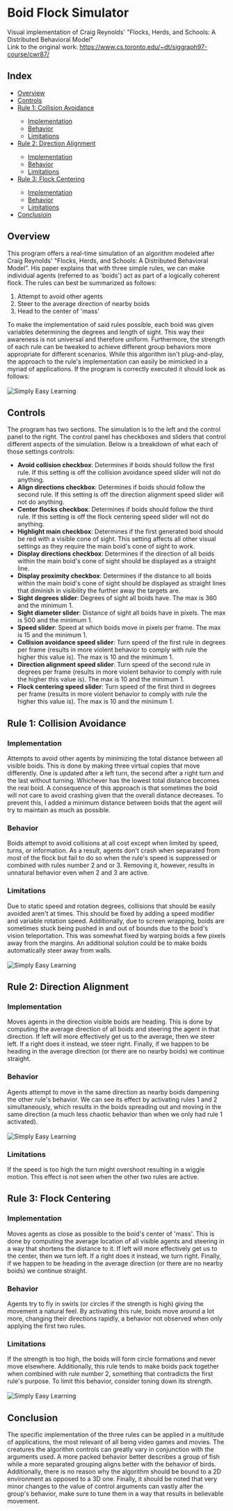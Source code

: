 # Boid Flock Simulator
Visual implementation of Craig Reynolds' "Flocks, Herds, and Schools: A Distributed Behavioral Model" <br>
Link to the original work: https://www.cs.toronto.edu/~dt/siggraph97-course/cwr87/

<h2>Index</h2>
<ul>
  <li><a href="#Overview">Overview</a></li>
  <li><a href="#Controls">Controls</a></li>
  <li><a href="#Rule 1">Rule 1: Collision Avoidance</a></li>
  <ul>
    <li><a href="#R1 Implementation">Implementation</a></li>
    <li><a href="#R1 Behavior">Behavior</a></li>
    <li><a href="#R1 Limitations">Limitations</a></li>
  </ul>
  <li><a href="#Rule 2">Rule 2: Direction Alignment</a></li>
  <ul>
    <li><a href="#R2 Implementation">Implementation</a></li>
    <li><a href="#R2 Behavior">Behavior</a></li>
    <li><a href="#R2 Limitations">Limitations</a></li>
  </ul>
  <li><a href="#Rule 3">Rule 3: Flock Centering</a></li>
  <ul>
    <li><a href="#R3 Implementation">Implementation</a></li>
    <li><a href="#R3 Behavior">Behavior</a></li>
    <li><a href="#R3 Limitations">Limitations</a></li>
  </ul>
  <li><a href="#Conclusion">Conclusioin</a></li>
</ul>

<h2 id="Overview">Overview</h2>

<p>
This program offers a real-time simulation of an algorithm modeled after Craig Reynolds' "Flocks, Herds, and Schools: A Distributed Behavioral Model". His paper explains that with three simple rules, we can make individual agents (referred to as 'boids') act as part of a logically coherent flock. The rules can best be summarized as follows:<br>
<ol>
  <li>Attempt to avoid other agents</li>
  <li>Steer to the average direction of nearby boids</li>
  <li>Head to the center of 'mass'</li>
</ol>
To make the implementation of said rules possible, each boid was given variables determining the degrees and length of sight. This way their awareness is not universal and therefore uniform. Furthermore, the strength of each rule can be tweaked to achieve different group behaviors more appropriate for different scenarios. While this algorithm isn't plug-and-play, the approach to the rule's implementation can easily be mimicked in a myriad of applications. If the program is correctly executed it should look as follows:<br><br>
<img src="https://user-images.githubusercontent.com/44539767/128527333-cdc835ef-cb5f-4e16-a88d-1ee9f52d80d7.png" alt="Simply Easy Learning">
</p>

<h2 id="Controls">Controls</h2>

<p>
The program has two sections. The simulation is to the left and the control panel to the right. The control panel has checkboxes and sliders that control different aspects of the simulation. Below is a breakdown of what each of those settings controls:<br>
<ul>
  <li><b>Avoid collision checkbox</b>: Determines if boids should follow the first rule. If this setting is off the collision avoidance speed slider will not do anything.</li>
  <li><b>Align directions checkbox</b>: Determines if boids should follow the second rule. If this setting is off the direction alignment speed slider will not do anything.</li>
  <li><b>Center flocks checkbox</b>: Determines if boids should follow the third rule. If this setting is off the flock centering speed slider will not do anything.</li>
  <li><b>Highlight main checkbox</b>: Determines if the first generated boid should be red with a visible cone of sight. This setting affects all other visual settings as they require the main boid's cone of sight to work.</li>
  <li><b>Display directions checkbox</b>: Determines if the direction of all boids within the main boid's cone of sight should be displayed as a straight line.</li>
  <li><b>Display proximity checkbox</b>: Determines if the distance to all boids within the main boid's cone of sight should be displayed as straight lines that diminish in visibility the further away the targets are.</li>
  <li><b>Sight degrees slider</b>: Degrees of sight all boids have. The max is 360 and the minimum 1.</li>
  <li><b>Sight diameter slider</b>: Distance of sight all boids have in pixels. The max is 500 and the minimum 1.</li>
  <li><b>Speed slider</b>: Speed at which boids move in pixels per frame. The max is 15 and the minimum 1.</li>
  <li><b>Collision avoidance speed slider</b>: Turn speed of the first rule in degrees per frame (results in more violent behavior to comply with rule the higher this value is). The max is 10 and the minimum 1.</li>
  <li><b>Direction alignment speed slider</b>: Turn speed of the second rule in degrees per frame (results in more violent behavior to comply with rule the higher this value is). The max is 10 and the minimum 1.</li>
  <li><b>Flock centering speed slider</b>: Turn speed of the first third in degrees per frame (results in more violent behavior to comply with rule the higher this value is). The max is 10 and the minimum 1.</li>
</ul>
</p>

<h2 id="Rule 1">Rule 1: Collision Avoidance</h2>
<h3 id="R1 Implementation">Implementation</h2>

<p>
Attempts to avoid other agents by minimizing the total distance between all visible boids. This is done by making three virtual copies that move differently. One is updated after a left turn, the second after a right turn and the last without turning. Whichever has the lowest total distance becomes the real boid. A consequence of this approach is that sometimes the boid will not care to avoid crashing given that the overall distance decreases. To prevent this, I added a minimum distance between boids that the agent will try to maintain as much as possible.
</p>

<h3 id="R1 Behavior">Behavior</h2>

<p>
Boids attempt to avoid collisions at all cost except when limited by speed, turns, or information. As a result, agents don't crash when separated from most of the flock but fail to do so when the rule's speed is suppressed or combined with rules number 2 and or 3. Removing it, however, results in unnatural behavior even when 2 and 3 are active.
</p>

<h3 id="R1 Limitations">Limitations</h2>

<p>
Due to static speed and rotation degrees, collisions that should be easily avoided aren't at times. This should be fixed by adding a speed modifier and variable rotation speed. Additionally, due to screen wrapping, boids are sometimes stuck being pushed in and out of bounds due to the boid's vision teleportation. This was somewhat fixed by warping boids a few pixels away from the margins. An additional solution could be to make boids automatically steer away from walls.<br><br>
<img src="https://user-images.githubusercontent.com/44539767/128528045-1aff5718-53f7-4b3b-91ec-fb42607d2177.png" alt="Simply Easy Learning">
</p>

<h2 id="Rule 2">Rule 2: Direction Alignment</h2>
<h3 id="R2 Implementation">Implementation</h2>

<p>
Moves agents in the direction visible boids are heading. This is done by computing the average direction of all boids and steering the agent in that direction. If left will more effectively get us to the average, then we steer left. If a right does it instead, we steer right. Finally, if we happen to be heading in the average direction (or there are no nearby boids) we continue straight.
</p>

<h3 id="R2 Behavior">Behavior</h2>

<p>
Agents attempt to move in the same direction as nearby boids dampening the other rule's behavior. We can see its effect by activating rules 1 and 2 simultaneously, which results in the boids spreading out and moving in the same direction (a much less chaotic behavior than when we only had rule 1 activated).<br><br>
<img src="https://user-images.githubusercontent.com/44539767/128528323-b9af9d53-dcd2-4494-b685-ea7ed49338ba.png" alt="Simply Easy Learning">
</p>

<h3 id="R2 Limitations">Limitations</h2>

<p>
If the speed is too high the turn might overshoot resulting in a wiggle motion. This effect is not seen when the other two rules are active.
</p>

<h2 id="Rule 3">Rule 3: Flock Centering</h2>
<h3 id="R3 Implementation">Implementation</h2>

<p>
Moves agents as close as possible to the boid's center of 'mass'. This is done by computing the average location of all visible agents and steering in a way that shortens the distance to it. If left will more effectively get us to the center, then we turn left. If a right does it instead, we turn right. Finally, if we happen to be heading in the average direction (or there are no nearby boids) we continue straight.
</p>

<h3 id="R3 Behavior">Behavior</h2>
Agents try to fly in swirls (or circles if the strength is high) giving the movement a natural feel. By activating this rule, boids move around a lot more, changing their directions rapidly, a behavior not observed when only applying the first two rules.
<p>

</p>

<h3 id="R3 Limitations">Limitations</h2>

<p>
If the strength is too high, the boids will form circle formations and never move elsewhere. Additionally, this rule tends to make boids pack together when combined with rule number 2, something that contradicts the first rule's purpose. To limit this behavior, consider toning down its strength.<br><br>
<img src="https://user-images.githubusercontent.com/44539767/128528522-8c422fa1-19d7-4212-b91e-2147e84eb163.png" alt="Simply Easy Learning">
</p>

<h2 id="Conclusion">Conclusion</h2>

<p>
The specific implementation of the three rules can be applied in a multitude of applications, the most relevant of all being video games and movies. The creatures the algorithm controls can greatly vary in conjunction with the arguments used. A more packed behavior better describes a group of fish while a more separated grouping aligns better with the behavior of birds. Additionally, there is no reason why the algorithm should be bound to a 2D environment as opposed to a 3D one. Finally, it should be noted that very minor changes to the value of control arguments can vastly alter the group's behavior, make sure to tune them in a way that results in believable movement.
</p>
